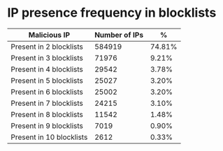 # IP presence frequency in blocklists
| Malicious IP | Number of IPs | % |
|----|----|----|
| Present in 2 blocklists | 584919 | 74.81% |
| Present in 3 blocklists | 71976 | 9.21% |
| Present in 4 blocklists | 29542 | 3.78% |
| Present in 5 blocklists | 25027 | 3.20% |
| Present in 6 blocklists | 25002 | 3.20% |
| Present in 7 blocklists | 24215 | 3.10% |
| Present in 8 blocklists | 11542 | 1.48% |
| Present in 9 blocklists | 7019 | 0.90% |
| Present in 10 blocklists | 2612 | 0.33% |
